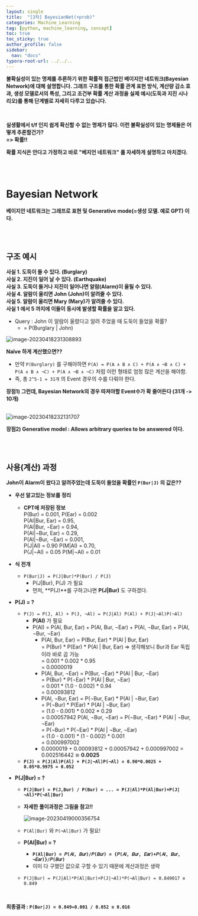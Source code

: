 ```yaml
---
layout: single
title:  "[3차] BayesianNet(+prob)"
categories: Machine_Learning
tag: [python, machine_learning, concept]
toc: true
toc_sticky: true
author_profile: false
sidebar:
  nav: "docs"
typora-root-url: ../../..
---
```




**불확실성이 있는 명제를 추론하기 위한 확률적 접근법인 베이지안 네트워크(Bayesian Network)에 대해 설명합니다. 그래프 구조를 통한 확률 관계 표현 방식, 계산량 감소 효과, 생성 모델로서의 특성, 그리고 조건부 확률 계산 과정을 실제 예시(도둑과 지진 시나리오)를 통해 단계별로 자세히 다루고 있습니다.**

<br>

**실생활에서 t/f 인지 쉽게 확신할 수 없는 명제가 많다. 이런 불확실성이 있는 명제들은 어떻게 추론할건가?  
=> 확률!!**

**확률 지식은 안다고 가정하고 바로 "베지언 네트워크" 를 자세하게 설명하고 마치겠다.**

<br><br>

# Bayesian Network

**베이지안 네트워크는 그래프로 표현 및 Generative mode(=생성 모델. 예로 GPT) 이다.**

<br><br>

## 구조 예시

**사실 1. 도둑이 들 수 있다. (Burglary)   
사실 2. 지진이 일어 날 수 있다. (Earthquake)  
사실 3. 도둑이 들거나 지진이 일어나면 알람(Alarm)이 울릴 수 있다.   
사실 4. 알람이 울리면 John (John)이 알려줄 수 있다.  
사실 5. 알람이 울리면 Mary (Mary)가 알려줄 수 있다.  
사실 1 에서 5 까지에 이들이 동시에 발생할 확률을 알고 있다.**   

* Query : John 이 알람이 울렸다고 알려 주었을 때 도둑이 들었을 확률?  
  * = P(Burglary \| John)

<img src="/images/2023-04-04 [3장] BayesianNet(+prob)/image-20230418231308893.png" alt="image-20230418231308893"  />

<br>

**Naïve 하게 계산했으면??**   

* 만약 `P(Burglary)` 를 구해야하면 `P(A) = P(A ∧ B ∧ C) + P(A ∧ ¬B ∧ C) + P(A ∧ B ∧ ¬C) + P(A ∧ ¬B ∧ ¬C)` 처럼 이런 형태로 엄청 많은 계산을 해야함.
* 즉, 총 `2^5-1 = 31개`  의 Event 경우의 수를 다뤄야 한다.

**장점1) 그런데, Bayesian Network의 경우 따져야할 Event수가 확 줄어든다 (31개 -> 10개)**

<br>

<img src="/images/2023-04-04 [3장] BayesianNet(+prob)/image-20230418232131707.png" alt="image-20230418232131707"  /> 

**장점2) Generative model : Allows arbitrary queries to be answered 이다.**

<br><br>

## 사용(계산) 과정

**John이 Alarm이 왔다고 알려주었는데 도둑이 들었을 확률인 `P(Bur|J)` 의 값은??**

* **우선 알고있는 정보를 정리**

  * **CPT에 저장된 정보**  
    P(Bur) = 0.001, P(Ear) = 0.002  
    P(Al|Bur, Ear) = 0.95,  
    P(Al|Bur, ¬Ear) = 0.94,  
    P(Al|¬Bur, Ear) = 0.29,  
    P(Al|¬Bur, ¬Ear) = 0.001,  
    P(J|Al) = 0.90	P(M|Al) = 0.70,  
    P(J|¬Al) = 0.05	P(M|¬Al) = 0.01

* **식 전개**

  * `P(Bur|J) = P(J|Bur)*P(Bur) / P(J)`
    * P(J\|Bur), P(J) 가 필요
    * 먼저, **P(J)**를 구하고나면 **P(J\|Bur)** 도 구하겠다.

* **P(J) = ?**

  * `P(J) = P(J, Al) + P(J, ¬Al) = P(J|Al) P(Al) + P(J|¬Al)P(¬Al)`
    * **P(Al)** 가 필요
    * P(Al) = P(Al, Bur, Ear) + P(Al, Bur, ¬Ear) + P(Al, ¬Bur, Ear) + P(Al, ¬Bur, ¬Ear)
      * P(Al, Bur, Ear) = P(Bur, Ear)  * P(Al | Bur, Ear)  
        = P(Bur) * P(Ear) * P(Al | Bur, Ear)  => 생각해보니 Bur과 Ear 독립이라 바로 곱 가능  
        = 0.001 * 0.002 * 0.95  
        = 0.0000019
      * P(Al, Bur, ¬Ear) = P(Bur, ¬Ear)  * P(Al | Bur, ¬Ear)   
        = P(Bur) * P(¬Ear) * P(Al | Bur, ¬Ear)   
        = 0.001 * (1.0 - 0.002) * 0.94  
        = 0.00093812
      * P(Al, ¬Bur, Ear) = P(¬Bur, Ear)  * P(Al | ¬Bur, Ear)  
        = P(¬Bur) * P(Ear) * P(Al | ¬Bur, Ear)   
        = (1.0 - 0.001) * 0.002 * 0.29  
        = 0.00057942
        P(Al, ¬Bur, ¬Ear) = P(¬Bur, ¬Ear)  * P(Al | ¬Bur, ¬Ear)  
        = P(¬Bur) * P(¬Ear) * P(Al | ¬Bur, ¬Ear)   
        = (1.0 - 0.001) * (1 - 0.002) * 0.001   
        = 0.000997002 
      * 0.0000019 + 0.00093812 + 0.00057942 + 0.000997002 = 0.002516442 ≅ **0.0025**
  * **`P(J) = P(J|Al)P(Al) + P(J|¬Al)P(¬Al) = 0.90*0.0025 + 0.05*0.9975 = 0.052`**

* **P(J\|Bur) = ?**

  * **`P(J|Bur) = P(J,Bur) / P(Bur) = ... = P(J|Al)*P(Al|Bur)+P(J|¬Al)*P(¬Al|Bur)`**

  * **자세한 풀이과정은 그림을 참고!!**

    <img src="/images/2023-04-04 [3장] BayesianNet(+prob)/image-20230419000356754.png" alt="image-20230419000356754"  /> 

  * `P(Al|Bur)` 와 `P(¬Al|Bur)` 가 필요!
  * **P(Al\|Bur) = ?**
    
    * **`P(Al|Bur) = 𝑃(𝐴𝑙, 𝐵𝑢𝑟)/𝑃(𝐵𝑢𝑟) = {𝑃(𝐴𝑙, 𝐵𝑢𝑟, 𝐸𝑎𝑟)+𝑃(𝐴𝑙, 𝐵𝑢𝑟, ¬𝐸𝑎𝑟)}/𝑃(𝐵𝑢𝑟) `**
    * 이미 다 구했던 값으로 구할 수 있기 때문에 계산과정은 생략
  * `P(J|Bur) = P(J|Al)*P(Al|Bur)+P(J|¬Al)*P(¬Al|Bur) = 0.849017 ≅ 0.849`

<br>

**최종결과 : `P(Bur|J) = 0.849∗0.001 / 0.052 ≅ 0.016`**
